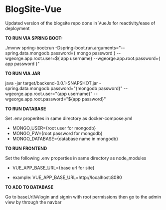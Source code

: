 # BlogSite-Vue
Updated version of the blogsite repo done in VueJs for reactivity/ease of deployment

**TO RUN VIA SPRING BOOT:**

./mvnw spring-boot:run -Dspring-boot.run.arguments="--spring.data.mongodb.password={ mongo password } --wgeorge.app.root.user=${ app username} --wgeorge.app.root.password={ app password }"

**TO RUN VIA JAR**

java -jar target/backend-0.0.1-SNAPSHOT.jar -spring.data.mongodb.password="{mongodb password}" --wgeorge.app.root.user="{app username}" --wgeorge.app.root.password="${app password}"

**TO RUN DATABASE**

Set .env properites in same directory as docker-compose.yml
* MONGO_USER={root user for mongodb}
* MONGO_PW={root password for mongodb}
* MONGO_DATABASE={database name in mongodb}


**TO RUN FRONTEND**

Set the following .env properties in same directory as node_modules
* VUE_APP_BASE_URL={base url for site}

* example:
VUE_APP_BASE_URL=http://localhost:8080

**TO ADD TO DATABASE**

Go to baseUrl/#/login and signin with root permissions then go to the admin view by through the navbar 
